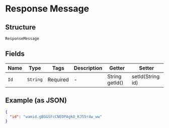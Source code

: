 
# Response Message

## Structure

`ResponseMessage`

## Fields

| Name | Type | Tags | Description | Getter | Setter |
|  --- | --- | --- | --- | --- | --- |
| `Id` | `String` | Required | - | String getId() | setId(String id) |

## Example (as JSON)

```json
{
  "id": "wamid.gBGGSFcCNEOPAgkO_KJ55r4w_ww"
}
```

